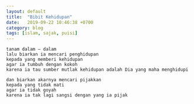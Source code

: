 ```yaml
---
layout: default
title:  "Bibit Kehidupan"
date:   2019-09-22 10:46:38 +0700
category: blog
tags: [islam, sajak, puisi]
---
```


    tanam dalam – dalam
    lalu biarkan ia mencari penghidupan
    kepada yang memberi kehidupan
    agar ia tumbuh dengan kokoh
    karena ia tau sumber mutlak kehidupan adalah Dia yang maha menghidupi

    dan biarkan akarnya mencari pijakkan
    kepada yang tidak mati
    agar ia tidak goyah
    karena ia tak lagi sangsi dengan yang ia pijak
